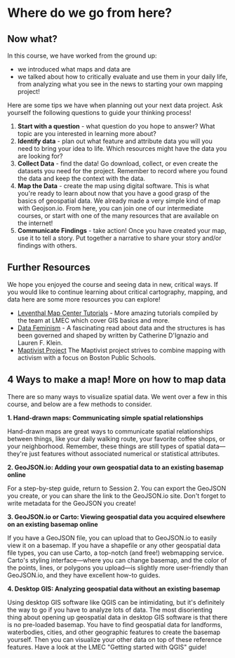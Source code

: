 # Where do we go from here?

## Now what?
In this course, we have worked from the ground up:
* we introduced what maps and data are 
* we talked about how to critically evaluate and use them in your daily life, from analyzing what you see in the news to starting your own mapping project!

Here are some tips we have when planning out your next data project. Ask yourself the following questions to guide your thinking process!

1. **Start with a question** - what question do you hope to answer? What topic are you interested in learning more about?
2. **Identify data** - plan out what feature and attribute data you will you need to bring your idea to life. Which resources might have the data you are looking for?
3. **Collect Data** - find the data! Go download, collect, or even create the datasets you need for the project. Remember to record where you found the data and keep the context with the data.
4. **Map the Data** - create the map using digital software. This is what you're ready to learn about now that you have a good grasp of the basics of geospatial data. We already made a very simple kind of map with Geojson.io. From here, you can join one of our intermediate courses, or start with one of the many resources that are available on the internet!
5. **Communicate Findings** - take action! Once you have created your map, use it to tell a story. Put together a narrative to share your story and/or findings with others.


## Further Resources
We hope you enjoyed the course and seeing data in new, critical ways. If you would like to continue learning about critical cartography, mapping, and data here are some more resources you can explore!
* [Leventhal Map Center Tutorials](https://geoservices.leventhalmap.org/cartinal/guides/) - More amazing tutorials compiled by the team at LMEC which cover GIS basics and more.
* [Data Feminism](https://datafeminism.io/) - A fascinating read about data and the structures is has been governed and shaped by written by Catherine D'Ignazio and Lauren F. Klein.
* [Maptivist Project](https://lmec.maps.arcgis.com/apps/MapJournal/index.html?appid=8f5ef10ad2114bd69c0d6acb973f8741) The Maptivist project strives to combine mapping with activism with a focus on Boston Public Schools.

## 4 Ways to make a map! More on how to map data

There are so many ways to visualize spatial data. We went over a few in this course, and below are a few methods to consider.  

**1. Hand-drawn maps: Communicating simple spatial relationships**

Hand-drawn maps are great ways to communicate spatial relationships between things, like your daily walking route, your favorite coffee shops, or your neighborhood. Remember, these things are still types of spatial data—they're just features without associated numerical or statistical attributes. 

**2. GeoJSON.io: Adding your own geospatial data to an existing basemap online**

For a step-by-step guide, return to Session 2. You can export the GeoJSON you create, or you can share the link to the GeoJSON.io site. Don't forget to write metadata for the GeoJSON you create!

**3. GeoJSON.io or Carto: Viewing geospatial data you acquired elsewhere on an existing basemap online**

If you have a GeoJSON file, you can upload that to GeoJSON.io to easily view it on a basemap. If you have a shapefile or any other geospatial data file types, you can use Carto, a top-notch (and free!) webmapping service. Carto's styling interface—where you can change basemap, and the color of the points, lines, or polygons you upload—is slightly more user-friendly than GeoJSON.io, and they have excellent how-to guides. 

**4. Desktop GIS: Analyzing geospatial data without an existing basemap**

Using desktop GIS software like QGIS can be intimidating, but it's definitely the way to go if you have to analyze lots of data. The most disorienting thing about opening up geospatial data in desktop GIS software is that there is no pre-loaded basemap. You have to find geospatial data for landforms, waterbodies, cities, and other geographic features to create the basemap yourself. Then you can visualize your other data on top of these reference features. Have a look at the LMEC "Getting started with QGIS" guide!